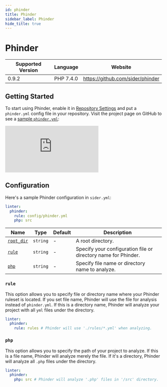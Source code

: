 ```yaml
---
id: phinder
title: Phinder
sidebar_label: Phinder
hide_title: true
---
```


# Phinder

| Supported Version | Language  | Website                          |
| ----------------- | --------- | -------------------------------- |
| 0.9.2             | PHP 7.4.0 | https://github.com/sider/phinder |

## Getting Started

To start using Phinder, enable it in [Repository Settings](../../getting-started/repository-settings.md) and put a `phinder.yml` config file in your repository.
Visit the project page on GitHub to see a [sample `phinder.yml`](https://github.com/sider/phinder/blob/master/sample/phinder.yml):

<div class="Video">
  <iframe class="Video__iframe" src="https://www.youtube.com/embed/ErHtinxR3ns" frameborder="0" allowfullscreen></iframe>
</div>

## Configuration

Here's a sample Phinder configuration in `sider.yml`:

```yaml
linter:
  phinder:
    rule: config/phinder.yml
    php: src
```

| Name                                                                        | Type     | Default | Description                                                    |
| --------------------------------------------------------------------------- | -------- | ------- | -------------------------------------------------------------- |
| [`root_dir`](../../getting-started/custom-configuration.md#root_dir-option) | `string` | -       | A root directory.                                              |
| [`rule`](#rule)                                                             | `string` | -       | Specify your configuration file or directory name for Phinder. |
| [`php`](#php)                                                               | `string` | -       | Specify file name or directory name to analyze.                |

### `rule`

This option allows you to specify file or directory name where your Phinder ruleset is located.
If you set file name, Phinder will use the file for analysis instead of `phinder.yml`. If this is a directory name, Phinder will analyze your project with all `yml` files under the directory.

```yaml
linter:
  phinder:
    rule: rules # Phinder will use './rules/*.yml' when analyzing.
```

### `php`

This option allows you to specify the path of your project to analyze. If this is a file name, Phinder will analyze merely the file. If it's a directory, Phinder will analyze all `.php` files under the directory.

```yaml
linter:
  phinder:
    php: src # Phinder will analyze '.php' files in '/src' directory.
```
